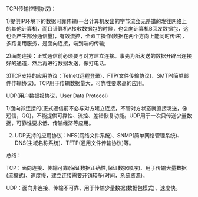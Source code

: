TCP(传输控制协议)：

1)提供IP环境下的数据可靠传输(一台计算机发出的字节流会无差错的发往网络上的其他计算机，而且计算机A接收数据包的时候，也会向计算机B回发数据包，这也会产生部分通信量)，有效流控，全双工操作(数据在两个方向上能同时传递)，多路复用服务，是面向连接，端到端的传输;

2)面向连接：正式通信前必须要与对方建立连接。事先为所发送的数据开辟出连接好的通道，然后再进行数据发送，像打电话。

3)TCP支持的应用协议：Telnet(远程登录)、FTP(文件传输协议)、SMTP(简单邮件传输协议)。TCP用于传输数据量大，可靠性要求高的应用。

UDP(用户数据报协议，User Data Protocol)

1)面向非连接的(正式通信前不必与对方建立连接，不管对方状态就直接发送，像短信，QQ)，不能提供可靠性、流控、差错恢复功能。UDP用于一次只传送少量数据，可靠性要求低、传输经济等应用。

2) UDP支持的应用协议：NFS(网络文件系统)、SNMP(简单网络管理系统)、DNS(主域名称系统)、TFTP(通用文件传输协议)等。

总结：

TCP：面向连接、传输可靠(保证数据正确性,保证数据顺序)、用于传输大量数据(流模式)、速度慢，建立连接需要开销较多(时间，系统资源)。

UDP：面向非连接、传输不可靠、用于传输少量数据(数据包模式)、速度快。